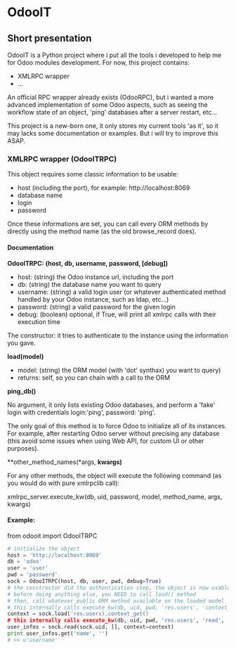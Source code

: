 OdooIT
======

Short presentation
------------------

OdooIT is a Python project where i put all the tools i developed to help me for Odoo modules development.
For now, this project contains:
* XMLRPC wrapper
* ...

An official RPC wrapper already exists (OdooRPC), but i wanted a more advanced implementation of some Odoo aspects, such as seeing the workflow state of an object, 'ping' databases after a server restart, etc... 

This project is a new-born one, it only stores my current tools 'as it', so it may lacks some documentation or examples.
But i will try to improve this ASAP.

### XMLRPC wrapper (OdooITRPC)

This object requires some classic information to be usable:
* host (including the port), for example: http://localhost:8069
* database name
* login
* password

Once these informations are set, you can call every ORM methods by directly using the method name (as the old browse_record does).

#### Documentation

**OdooITRPC: (host, db, username, password, [debug])**
* host: (string) the Odoo instance url, including the port
* db: (string) the database name you want to query
* username: (string) a valid login user (or whatever authenticated method handled by your Odoo instance, such as ldap, etc...)
* password: (string) a valid password for the given login
* debug: (boolean) optional, if True, will print all xmlrpc calls with their execution time

The constructor: it tries to authenticate to the instance using the information you gave.

**load(model)**
* model: (string) the ORM model (with 'dot' synthax) you want to query)
* returns: self, so you can chain with a call to the ORM

**ping_db()**

No argument, it only lists existing Odoo databases, and perform a 'fake' login with credentials login:'ping', password: 'ping'.

The only goal of this method is to force Odoo to initialize all of its instances. For example, after restarting Odoo server without precising any database (this avoid some issues when using Web API, for custom UI or other purposes).

**other_method_names(*args, **kwargs)**

For any other methods, the object will execute the following command (as you would do with pure xmlrpclib call):

xmlrpc_server.execute_kw(db, uid, password, model, method_name, args, kwargs)

#### Example:

from odooit import OdooITRPC

```python
# initialize the object
host = 'http://localhost:8069'
db = 'odoo'
user = 'user'
pwd = 'password'
sock = OdooITRPC(host, db, user, pwd, debug=True)
# the constructor did the authentication step, the object is now usable
# before doing anything else, you NEED to call load() method
# then, call whatever public ORM method available on the loaded model
# this internally calls execute_kw(db, uid, pwd, 'res.users', 'context_get', [], {})
context = sock.load('res.users).context_get()
# this internally calls execute_kw(db, uid, pwd, 'res.users', 'read', [[]], {'context': context})
user_infos = sock.read(sock.uid, [], context=context)
print user_infos.get('name', '')
# >> u'username'
```
